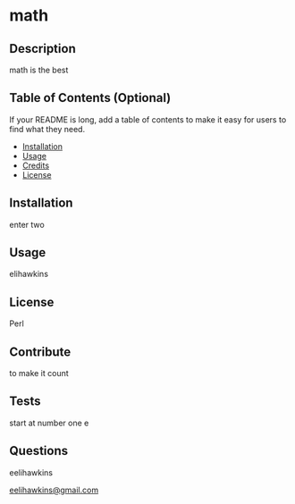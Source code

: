 # math
  
  ## Description
  
  math is the best
  
  ## Table of Contents (Optional)
  
  If your README is long, add a table of contents to make it easy for users to find what they need.
  
  - [Installation](#installation)
  - [Usage](#usage)
  - [Credits](#credits)
  - [License](#license)
  
  ## Installation
  
  enter two 
  
  ## Usage
  
  elihawkins
      
  ## License
 
  Perl
     
  ## Contribute
  
  to make it count
  
  ## Tests
  
  start at number one e

  ## Questions

  eelihawkins
<br>

eelihawkins@gmail.com
  
